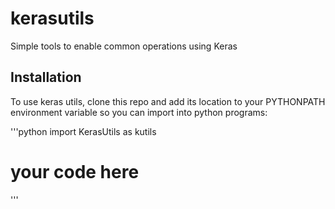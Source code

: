 # kerasutils
Simple tools to enable common operations using Keras

## Installation
To use keras utils, clone this repo and add its location to your PYTHONPATH environment variable so you can import into python programs:

'''python
import KerasUtils as kutils
# your code here
'''
